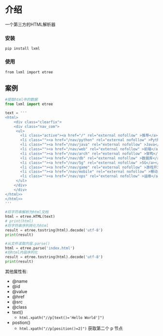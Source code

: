 # 介绍

一个第三方的HTML解析器

### 安装

```
pip install lxml
```

### 使用

```
from lxml import etree
```

## 案例

```python
#提取html中的数据
from lxml import etree

text = '''
<html>
    <div class="clearfix">
    <div class="nav_com">
     <ul>
       <li class="active"><a href="/" rel="external nofollow" >推荐</a></li>
       <li class=""><a href="/nav/python" rel="external nofollow" >Python</a></li>
       <li class=""><a href="/nav/java" rel="external nofollow" >Java</a></li>
       <li class=""><a href="/nav/web" rel="external nofollow" >前端</a></li>
       <li class=""><a href="/nav/arch" rel="external nofollow" >架构</a></li>
       <li class=""><a href="/nav/db" rel="external nofollow" >数据库</a></li>
       <li class=""><a href="/nav/5g" rel="external nofollow" >5G</a></li>
       <li class=""><a href="/nav/game" rel="external nofollow" >游戏开发</a></li>
       <li class=""><a href="/nav/mobile" rel="external nofollow" >移动开发</a></li>
       <li class=""><a href="/nav/ops" rel="external nofollow" >运维</a></li>
     </ul>
    </div>
    </div>
</html>>
</html>>
'''

#将字符串解析为html文档
html = etree.HTML(text)
# print(html)
#将字符串序列转化为html
result = etree.tostring(html).decode('utf-8')
print(result)

#从文件读取内容.parse()
html = etree.parse('index.html')
#将html内容序列化
result = etree.tostring(html).decode('utf-8')
print(result)
```

其他属性有:

- @name
- @id
- @value
- @href
- @src
- @class
- text()
  - `html.xpath("//p[text()='Hello World']")`
- postion()
  - `html.xpath("//p[position()=2]")` 获取第二个 p 节点
